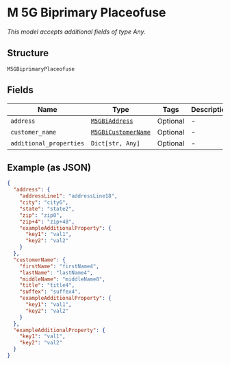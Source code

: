 
# M 5G Biprimary Placeofuse

*This model accepts additional fields of type Any.*

## Structure

`M5GBiprimaryPlaceofuse`

## Fields

| Name | Type | Tags | Description |
|  --- | --- | --- | --- |
| `address` | [`M5GBiAddress`](../../doc/models/m-5g-bi-address.md) | Optional | - |
| `customer_name` | [`M5GBiCustomerName`](../../doc/models/m-5g-bi-customer-name.md) | Optional | - |
| `additional_properties` | `Dict[str, Any]` | Optional | - |

## Example (as JSON)

```json
{
  "address": {
    "addressLine1": "addressLine18",
    "city": "city6",
    "state": "state2",
    "zip": "zip0",
    "zip+4": "zip+48",
    "exampleAdditionalProperty": {
      "key1": "val1",
      "key2": "val2"
    }
  },
  "customerName": {
    "firstName": "firstName4",
    "lastName": "lastName4",
    "middleName": "middleName8",
    "title": "title4",
    "suffex": "suffex4",
    "exampleAdditionalProperty": {
      "key1": "val1",
      "key2": "val2"
    }
  },
  "exampleAdditionalProperty": {
    "key1": "val1",
    "key2": "val2"
  }
}
```

